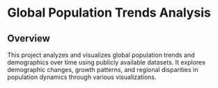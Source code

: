 # Global Population Trends Analysis

## Overview

This project analyzes and visualizes global population trends and demographics over time using publicly available datasets. 
It explores demographic changes, growth patterns, and regional disparities in population dynamics through various visualizations.
